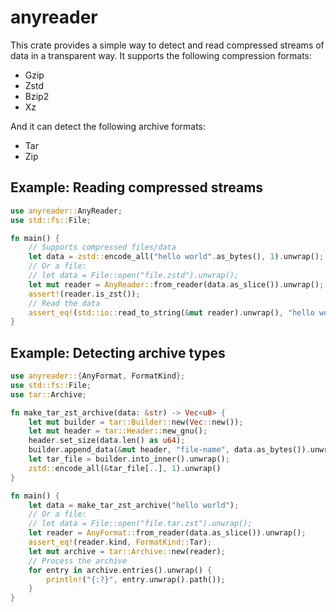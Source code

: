 # anyreader

This crate provides a simple way to detect and read compressed streams of data in a
transparent way. It supports the following compression formats:

- Gzip
- Zstd
- Bzip2
- Xz

And it can detect the following archive formats:

- Tar
- Zip

## Example: Reading compressed streams

```rust
use anyreader::AnyReader;
use std::fs::File;

fn main() {
    // Supports compressed files/data
    let data = zstd::encode_all("hello world".as_bytes(), 1).unwrap();
    // Or a file:
    // let data = File::open("file.zstd").unwrap();
    let mut reader = AnyReader::from_reader(data.as_slice()).unwrap();
    assert!(reader.is_zst());
    // Read the data
    assert_eq!(std::io::read_to_string(&mut reader).unwrap(), "hello world");
}
```


## Example: Detecting archive types

```rust
use anyreader::{AnyFormat, FormatKind};
use std::fs::File;
use tar::Archive;

fn make_tar_zst_archive(data: &str) -> Vec<u8> {
    let mut builder = tar::Builder::new(Vec::new());
    let mut header = tar::Header::new_gnu();
    header.set_size(data.len() as u64);
    builder.append_data(&mut header, "file-name", data.as_bytes()).unwrap();
    let tar_file = builder.into_inner().unwrap();
    zstd::encode_all(&tar_file[..], 1).unwrap()
}

fn main() {
    let data = make_tar_zst_archive("hello world");
    // Or a file:
    // let data = File::open("file.tar.zst").unwrap();
    let reader = AnyFormat::from_reader(data.as_slice()).unwrap();
    assert_eq!(reader.kind, FormatKind::Tar);
    let mut archive = tar::Archive::new(reader);
    // Process the archive
    for entry in archive.entries().unwrap() {
        println!("{:?}", entry.unwrap().path());
    }
}
```
